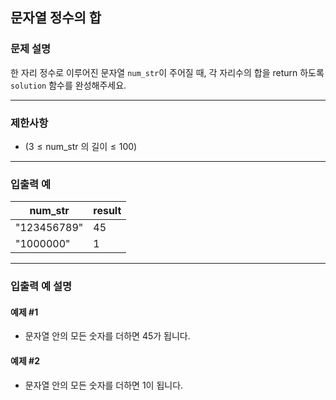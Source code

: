 ## 문자열 정수의 합

### 문제 설명
한 자리 정수로 이루어진 문자열 `num_str`이 주어질 때, 각 자리수의 합을 return 하도록 `solution` 함수를 완성해주세요.

---

### 제한사항
- $( 3 \leq \text{num_str 의 길이} \leq 100 )$

---

### 입출력 예

| num_str       | result |
|---------------|--------|
| "123456789"   | 45     |
| "1000000"     | 1      |

---

### 입출력 예 설명

#### 예제 #1
- 문자열 안의 모든 숫자를 더하면 45가 됩니다.

#### 예제 #2
- 문자열 안의 모든 숫자를 더하면 1이 됩니다.